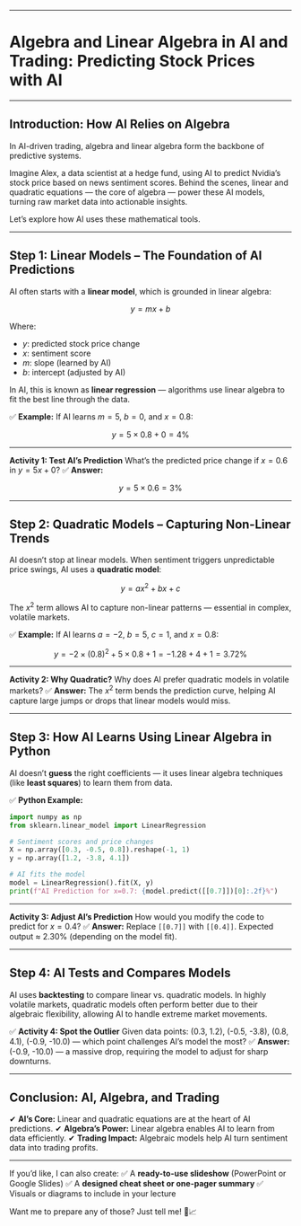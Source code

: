 

---

# **Algebra and Linear Algebra in AI and Trading: Predicting Stock Prices with AI**

---

## **Introduction: How AI Relies on Algebra**

In AI-driven trading, algebra and linear algebra form the backbone of predictive systems.

Imagine Alex, a data scientist at a hedge fund, using AI to predict Nvidia’s stock price based on news sentiment scores. Behind the scenes, linear and quadratic equations — the core of algebra — power these AI models, turning raw market data into actionable insights.

Let’s explore how AI uses these mathematical tools.

---

## **Step 1: Linear Models – The Foundation of AI Predictions**

AI often starts with a **linear model**, which is grounded in linear algebra:

$$
y = mx + b
$$

Where:

* $y$: predicted stock price change
* $x$: sentiment score
* $m$: slope (learned by AI)
* $b$: intercept (adjusted by AI)

In AI, this is known as **linear regression** — algorithms use linear algebra to fit the best line through the data.

✅ **Example:**
If AI learns $m = 5$, $b = 0$, and $x = 0.8$:

$$
y = 5 \times 0.8 + 0 = 4\%
$$

---

**Activity 1: Test AI’s Prediction**
What’s the predicted price change if $x = 0.6$ in $y = 5x + 0$?
✅ **Answer:**

$$
y = 5 \times 0.6 = 3\%
$$

---

## **Step 2: Quadratic Models – Capturing Non-Linear Trends**

AI doesn’t stop at linear models. When sentiment triggers unpredictable price swings, AI uses a **quadratic model**:

$$
y = ax^2 + bx + c
$$

The $x^2$ term allows AI to capture non-linear patterns — essential in complex, volatile markets.

✅ **Example:**
If AI learns $a = -2$, $b = 5$, $c = 1$, and $x = 0.8$:

$$
y = -2 \times (0.8)^2 + 5 \times 0.8 + 1 = -1.28 + 4 + 1 = 3.72\%
$$

---

**Activity 2: Why Quadratic?**
Why does AI prefer quadratic models in volatile markets?
✅ **Answer:**
The $x^2$ term bends the prediction curve, helping AI capture large jumps or drops that linear models would miss.

---

## **Step 3: How AI Learns Using Linear Algebra in Python**

AI doesn’t **guess** the right coefficients — it uses linear algebra techniques (like **least squares**) to learn them from data.

✅ **Python Example:**

```python
import numpy as np
from sklearn.linear_model import LinearRegression

# Sentiment scores and price changes
X = np.array([0.3, -0.5, 0.8]).reshape(-1, 1)
y = np.array([1.2, -3.8, 4.1])

# AI fits the model
model = LinearRegression().fit(X, y)
print(f"AI Prediction for x=0.7: {model.predict([[0.7]])[0]:.2f}%")
```

---

**Activity 3: Adjust AI’s Prediction**
How would you modify the code to predict for $x = 0.4$?
✅ **Answer:**
Replace `[[0.7]]` with `[[0.4]]`. Expected output ≈ 2.30% (depending on the model fit).

---

## **Step 4: AI Tests and Compares Models**

AI uses **backtesting** to compare linear vs. quadratic models. In highly volatile markets, quadratic models often perform better due to their algebraic flexibility, allowing AI to handle extreme market movements.

✅ **Activity 4: Spot the Outlier**
Given data points: (0.3, 1.2), (-0.5, -3.8), (0.8, 4.1), (-0.9, -10.0) — which point challenges AI’s model the most?
✅ **Answer:**
(-0.9, -10.0) — a massive drop, requiring the model to adjust for sharp downturns.

---

## **Conclusion: AI, Algebra, and Trading**

✔ **AI’s Core:** Linear and quadratic equations are at the heart of AI predictions.
✔ **Algebra’s Power:** Linear algebra enables AI to learn from data efficiently.
✔ **Trading Impact:** Algebraic models help AI turn sentiment data into trading profits.

---

If you’d like, I can also create:
✅ A **ready-to-use slideshow** (PowerPoint or Google Slides)
✅ A **designed cheat sheet or one-pager summary**
✅ Visuals or diagrams to include in your lecture

Want me to prepare any of those? Just tell me! 🚀📈
